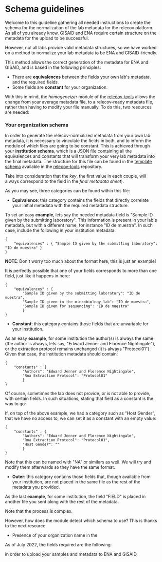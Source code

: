 # Schema guidelines
Welcome to this guideline gathering all needed instructions to create the schema for the normalization of the lab metadata for the relecov platform.
As all of you already know, GISAID and ENA require certain structure on the metadata for the upload to be successful. 

However, not all labs provide valid metadata structures, so we have worked on a method to normalize your lab metadata to be ENA and GISAID-friendly. 

This method allows the correct generation of the metadata for ENA and GISAID, and is based in the following principles:

* There are **equivalences** between the fields your own lab's metadata, and the required fields.
* Some fields are **constant** for your organization.

With this in mind, the _homogeneizer_ module of the [relecov-tools](https://github.com/BU-ISCIII/relecov-tools) allows the change from your average metadata file, to a relecov-ready metadata file, rather than having to modify your file manually. To do this, two resources are needed:

### Your organization schema
In order to generate the relecov-normalized metadata from your own lab metadata, it is necessary to vinculate the fields in both, and to inform the module of which files are going to be constant. This is achieved through your **institution schema**, which is a JSON file containing all the equivalences and constants that will transform your very lab metadata into the final metadata. The structure for this file can be found in the [template schema](https://github.com/BU-ISCIII/relecov-tools/blob/develop/relecov_tools/schema/institution_schemas/template.json) available in the [relecov-tools](https://github.com/BU-ISCIII/relecov-tools) repository.

Take into consideration that the _key_, the first value in each couple, will always correspond to the field in the _final metadata sheet_).

As you may see, three categories can be found within this file:

* **Equivalence**: this category contains the fields that directly correlate your initial metadata with the required metadata structure. 

To set an easy **example**, lets say the needed metadata field is "Sample ID given by the submitting laboratory". This information is present in your lab's metadata, but with a different name, for instance "ID de muestra". In such case, include the following in your institution metadata:

```
{
    "equivalences" : { "Sample ID given by the submitting laboratory": "ID de muestra" }
}

```
**NOTE**: Don't worry too much about the format here, this is just an example! 

It is perfectly possible that one of your fields corresponds to more than one field, just like it happens in here:

```
{
    "equivalences" : {
        "Sample ID given by the submitting laboratory": "ID de muestra",
        "Sample ID given in the microbiology lab": "ID de muestra",
        "Sample ID given for sequencing": "ID de muestra"
        }
}
```

* **Constant**: this category contains those fields that are unvariable for your institution. 

As an easy **example**, for some institution the author(s) is always the same (the author is always, lets say, "Edward Jenner and Florence Nightingale"), or the extraction protocol remains unchanged (it is always "Protocol01"). Given that case, the institution metadata should contain:

```
{
    "constants" : {
        "Authors": "Edward Jenner and Florence Nightingale",
        "Rna Extraction Protocol": "Protocol01"
        }
}
```
Of course, sometimes the lab does not provide, or is not able to provide, with certain fields. In such situations, stating that field as a constant is the way to go:

If, on top of the above example, we had a category such as "Host Gender", that we have no access to, we can set it as a constant with an empty value:

```
{
    "constants" : {
        "Authors": "Edward Jenner and Florence Nightingale",
        "Rna Extraction Protocol": "Protocol01",
        "Host Gender": ""
        }
}
```

Note that this can be named with "NA" or similars as well. We will try and modify them afterwards so they have the same format.

* **Outer**: this category contains those fields that, though available from your institution, are not placed in the same file as the rest of the metadata you provided.
  
As the last **example**, for some institution, the field "FIELD" is placed in another file you sent along with the rest of the metadata.



Note that the process is complex.



However, how does the module detect which schema to use? This is thanks to the next resource

* Presence of your organization name in the

As of July 2022, the fields required are the following:

in order to upload your samples and metadata to ENA and GISAID, 
